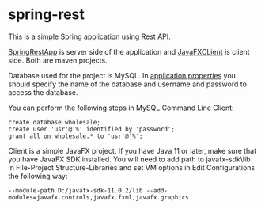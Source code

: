 # spring-rest

This is a simple Spring application using Rest API.

[SpringRestApp](https://github.com/alyonazakharova/spring-rest/tree/master/SpringRestApp) is server side of the application and [JavaFXCLient](https://github.com/alyonazakharova/spring-rest/tree/master/JavaFXClient) is client side. Both are maven projects.

Database used for the project is MySQL. In [application.properties](https://github.com/alyonazakharova/spring-rest/blob/master/SpringRestApp/src/main/resources/application.properties) you should specify the name of the database and username and password to access the database.

You can perform the following steps in MySQL Command Line Client:
```
create database wholesale;
create user 'usr'@'%' identified by 'password';
grant all on wholesale.* to 'usr'@'%';
```
Client is a simple JavaFX project.
If you have Java 11 or later, make sure that you have JavaFX SDK installed.
You will need to add path to javafx-sdk\lib in File-Project Structure-Libraries and set VM options in Edit Configurations the following way:
```
--module-path D:/javafx-sdk-11.0.2/lib --add-modules=javafx.controls,javafx.fxml,javafx.graphics
```
